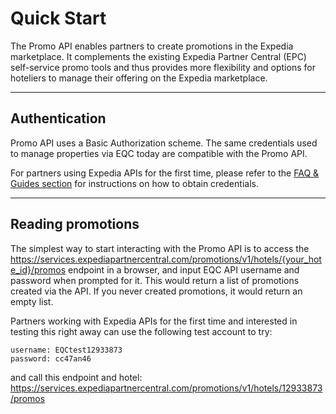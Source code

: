 # Quick Start
The Promo API enables partners to create promotions in the Expedia marketplace. It complements the existing Expedia Partner Central (EPC) self-service promo tools and thus provides more flexibility and options for hoteliers to manage their offering on the Expedia marketplace.

----

## Authentication
Promo API uses a Basic Authorization scheme. The same credentials used to manage properties via EQC today are compatible with the Promo API. 

For partners using Expedia APIs for the first time, please refer to the [FAQ & Guides section](/apis/product-api/faq-guides.html#howtogetstarted) for instructions on how to obtain credentials.

----

## Reading promotions
The simplest way to start interacting with the Promo API is to access the 
<https://services.expediapartnercentral.com/promotions/v1/hotels/{your_hote_id}/promos> endpoint in a browser, and input EQC API username and password when prompted for it. This would return a list of promotions created via the API. If you never created promotions, it would return an empty list.

Partners working with Expedia APIs for the first time and interested in testing this right away can use the following test account to try:
```
username: EQCtest12933873
password: cc47an46
```
and call this endpoint and hotel: https://services.expediapartnercentral.com/promotions/v1/hotels/12933873/promos